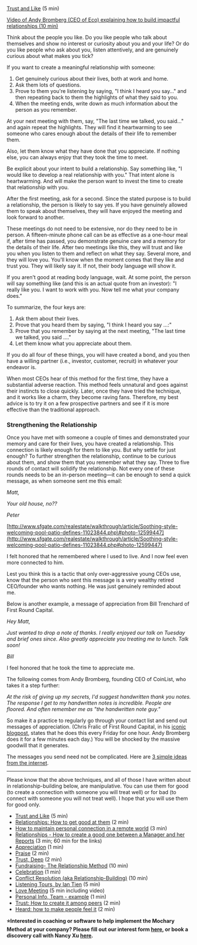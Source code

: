 [Trust and Like](https://docs.google.com/document/d/1BQOa7foLLxNXmGUhbvkzsvm0IVYOJZTFU4MKOmreCXc/edit#) (5 min)

[Video of Andy Bromberg (CEO of Eco) explaining how to build impactful relationships (10 min)](https://youtu.be/Olze6vMqfso)

Think about the people you like. Do you like people who talk about themselves and show no interest or curiosity about you and your life? Or do you like people who ask about you, listen attentively, and are genuinely curious about what makes you tick?

If you want to create a meaningful relationship with someone:

1. Get genuinely curious about their lives, both at work and home.
2. Ask them lots of questions.
3. Prove to them you're listening by saying, "I think I heard you say…" and then repeating back to them the highlights of what they said to you.
4. When the meeting ends, write down as much information about the person as you remember.

At your next meeting with them, say, "The last time we talked, you said…" and again repeat the highlights. They will find it heartwarming to see someone who cares enough about the details of their life to remember them.

Also, let them know what they have done that you appreciate. If nothing else, you can always enjoy that they took the time to meet.

Be explicit about your intent to build a relationship. Say something like, "I would like to develop a real relationship with you." That intent alone is heartwarming. And will make the person want to invest the time to create that relationship with you.

After the first meeting, ask for a second. Since the stated purpose is to build a relationship, the person is likely to say yes. If you have genuinely allowed them to speak about themselves, they will have enjoyed the meeting and look forward to another.

These meetings do not need to be extensive, nor do they need to be in person. A fifteen-minute phone call can be as effective as a one-hour meal if, after time has passed, you demonstrate genuine care and a memory for the details of their life. After two meetings like this, they will trust and like you when you listen to them and reflect on what they say. Several more, and they will love you. You'll know when the moment comes that they like and trust you. They will likely say it. If not, their body language will show it.

If you aren't good at reading body language, wait. At some point, the person will say something like (and this is an actual quote from an investor): "I really like you. I want to work with you. Now tell me what your company does."

To summarize, the four keys are:

1. Ask them about their lives.
2. Prove that you heard them by saying, "I think I heard you say ...:"
3. Prove that you remember by saying at the next meeting, "The last time we talked, you said …."
4. Let them know what you appreciate about them.

If you do all four of these things, you will have created a bond, and you then have a willing partner (i.e., investor, customer, recruit) in whatever your endeavor is.

When most CEOs hear of this method for the first time, they have a substantial adverse reaction. This method feels unnatural and goes against their instincts to close quickly. Later, once they have tried the technique, and it works like a charm, they become raving fans. Therefore, my best advice is to try it on a few prospective partners and see if it is more effective than the traditional approach.

### Strengthening the Relationship

Once you have met with someone a couple of times and demonstrated your memory and care for their lives, you have created a relationship. This connection is likely enough for them to like you. But why settle for just enough? To further strengthen the relationship, continue to be curious about them, and show them that you remember what they say. Three to five rounds of contact will solidify the relationship. Not every one of these rounds needs to be an in-person meeting—it can be enough to send a quick message, as when someone sent me this email:

_Matt,_

_Your old house, no??_

_Peter_

[http://www.sfgate.com/realestate/walkthrough/article/Soothing-style-welcoming-pool-patio-defines-11023844.php\#photo-12599447](http://www.sfgate.com/realestate/walkthrough/article/Soothing-style-welcoming-pool-patio-defines-11023844.php#photo-12599447)

I felt honored that he remembered where I used to live. And I now feel even more connected to him.

Lest you think this is a tactic that only over-aggressive young CEOs use, know that the person who sent this message is a very wealthy retired CEO/founder who wants nothing. He was just genuinely reminded about me.

Below is another example, a message of appreciation from Bill Trenchard of First Round Capital.

_Hey Matt,_

_Just wanted to drop a note of thanks. I really enjoyed our talk on Tuesday and brief ones since. Also greatly appreciate you treating me to lunch. Talk soon\!_

_Bill_

I feel honored that he took the time to appreciate me.

The following comes from Andy Bromberg, founding CEO of CoinList, who takes it a step further:

_At the risk of giving up my secrets, I'd suggest handwritten thank you notes. The response I get to my handwritten notes is incredible. People are floored. And often remember me as "the handwritten note guy."_

So make it a practice to regularly go through your contact list and send out messages of appreciation. (Chris Fralic of First Round Capital, in his [iconic blogpost](http://firstround.com/review/how-to-become-insanely-well-connected/), states that he does this every Friday for one hour. Andy Bromberg does it for a few minutes each day.) You will be shocked by the massive goodwill that it generates.

The messages you send need not be complicated. Here are [3 simple ideas from the internet](https://www.youtube.com/shorts/21AJMTJzdyA).

---

Please know that the above techniques, and all of those I have written about in relationship-building below, are manipulative. You can use them for good (to create a connection with someone you will treat well) or for bad (to connect with someone you will not treat well). I hope that you will use them for good only.

- [Trust and Like](https://docs.google.com/document/d/1BQOa7foLLxNXmGUhbvkzsvm0IVYOJZTFU4MKOmreCXc/edit?usp=drive_web&ouid=102503928790226855337) (5 min)
- [Relationships: How to get good at them](https://docs.google.com/document/d/11vIiU3-wRphxBLqEBJadAA20tuJhMxa87tFUC2YJs5o/edit) (2 min)
- [How to maintain personal connection in a remote world](https://docs.google.com/document/d/15bF88nIzZGJT9NTDXK6IR1ZzRCBqYMr8NK_No8nM0aI/edit) (3 min)
- [Relationships \- How to create a good one between a Manager and her Reports](https://docs.google.com/document/d/166UMlHgOUnKb4rgLOjFl_etT8kaey2vEFVtwaCAfdDA/edit) (3 min; 60 min for the links)
- [Appreciation](https://docs.google.com/document/d/1id4TBGwDPuCvXiEW8RvJh-ajUuhrBnayoz9D1t1Gj3Y/edit?usp=drive_web&ouid=102503928790226855337) (1 min)
- [Praise](https://docs.google.com/document/d/1aXFhFbtIxmUdrUe9y341ghd-EJ89hJZ7g9tOKnw16FI/edit) (2 min)
- [Trust, Deep](https://docs.google.com/document/d/1IB7YDr_trYKavL_RdWTb8ddJt77eqDH_6H5BsK416FM/edit) (2 min)
- [Fundraising- The Relationship Method](https://docs.google.com/document/d/163t4I3CzQ-CUScBYp6fCxpboSgHxCB7syd4Jtzw7nco/edit?usp=drive_web&ouid=102503928790226855337) (10 min)
- [Celebration](https://docs.google.com/document/d/19jIUk_cwu2xcAonFJLbd5JKp3q3_9oaC-twgLwFZKhE/edit#heading=h.pdvgdnsqrv2) (1 min)
- [Conflict Resolution (aka Relationship-Building)](https://docs.google.com/document/d/1NzF-otDuBWKC2GShJKcFsxCyabK1V3skQwCMU89tDmY/edit) (10 min)
- [Listening Tours, by Ian Tien](https://medium.com/@it33/leadership-listening-tours-llts-for-remote-work-22b236ca2d16) (5 min)
- [Love Meeting](https://docs.google.com/document/d/1YcZz5WQlIzIhRWL37Knha6eutCkBMXv8KAIFZl5IdPs/edit) (5 min including video)
- [Personal Info, Team \- example](https://docs.google.com/spreadsheets/d/1Ti_xaV9IVvj-bklxOjNY-IeGsC-YqcgvB03qvfFQrnI/edit#gid=0) (1 min)
- [Trust: How to create it among peers](https://docs.google.com/document/d/1EKLDirgPz4VYnPe1Z3S7mHc9enkPOPVtKwfBwq05z48/edit) (2 min)
- [Heard: how to make people feel it](https://docs.google.com/document/d/1NiCEEUO2-38pIVGM7nrnpGRykbbtv2xuqLoKW50ZzLw/edit) (2 min)

**⭐Interested in coaching or software to help implement the Mochary Method at your company? Please fill out our interest form [here](https://mocharymethod.typeform.com/interest), or book a discovery call with Nancy Xu [here](https://calendly.com/nancy-mm/30).**
